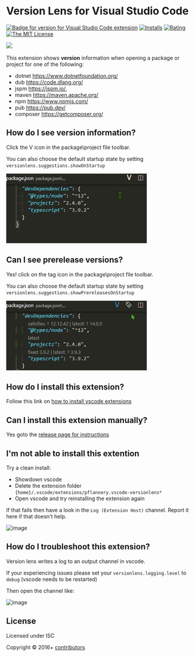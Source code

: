 # Version Lens for Visual Studio Code

[![Badge for version for Visual Studio Code extension](https://vsmarketplacebadge.apphb.com/version-short/pflannery.vscode-versionlens.svg?color=blue&style=?style=for-the-badge&logo=visual-studio-code)](https://marketplace.visualstudio.com/items?itemName=pflannery.vscode-versionlens&wt.mc_id=vscode-versionlens-github-vscode-contrib) [![Installs](https://vsmarketplacebadge.apphb.com/installs-short/pflannery.vscode-versionlens.svg?color=blue&style=flat-square)](https://marketplace.visualstudio.com/items?itemName=pflannery.vscode-versionlens)
[![Rating](https://vsmarketplacebadge.apphb.com/rating-short/pflannery.vscode-versionlens.svg?color=blue&style=flat-square)](https://marketplace.visualstudio.com/items?itemName=pflannery.vscode-versionlens) [![The MIT License](https://img.shields.io/badge/license-MIT-orange.svg?color=blue&style=flat-square)](http://opensource.org/licenses/MIT)

[![](https://img.shields.io/github/workflow/status/vscode-contrib/vscode-versionlens/Visual%20Studio%20Code%20Tests/master.svg?logo=github&label=Visual%20Studio%20Code%20Tests)](https://github.com/vscode-contrib/vscode-versionlens/actions?query=workflow%3A%22Visual+Studio+Code+Tests%22)

This extension shows __version__ information when opening a package or project for one of the following:

- dotnet https://www.dotnetfoundation.org/
- dub https://code.dlang.org/
- jspm https://jspm.io/,
- maven https://maven.apache.org/
- npm https://www.npmjs.com/
- pub https://pub.dev/
- composer https://getcomposer.org/

## How do I see version information?

Click the V icon in the package\project file toolbar.

You can also choose the default startup state by setting `versionlens.suggestions.showOnStartup`

![Show releases](images/gifs/show-releases.gif)

## Can I see prerelease versions?

Yes! click on the tag icon in the package\project file toolbar.

You can also choose the default startup state by setting `versionlens.suggestions.showPrereleasesOnStartup`

![Show prereleases](images/gifs/show-prereleases.gif)

## How do I install this extension?

Follow this link on [how to install vscode extensions](https://code.visualstudio.com/docs/editor/extension-gallery)

## Can I install this extension manually?

Yes goto the [release page for instructions](https://github.com/vscode-contrib/vscode-versionlens/releases)

## I'm not able to install this extention

Try a clean install:

- Showdown vscode
- Delete the extension folder `{home}/.vscode/extensions/pflannery.vscode-versionlens*`
- Open vscode and try reinstalling the extension again

If that fails then have a look in the `Log (Extension Host)` channel. Report it here if that doesn't help.

![image](https://user-images.githubusercontent.com/1727302/83176957-36440000-a116-11ea-8e22-2e71889d7a79.png)

## How do I troubleshoot this extension?

Version lens writes a log to an output channel in vscode.

If your experiencing issues please set your `versionlens.logging.level` to `debug` (vscode needs to be restarted) 

Then open the channel like:

![image](https://user-images.githubusercontent.com/1727302/83174754-bec0a180-a112-11ea-827f-de0f878054fc.png)


## License


Licensed under ISC

Copyright &copy; 2016+ [contributors](https://github.com/vscode-contrib/vscode-versionlens/graphs/contributors)
